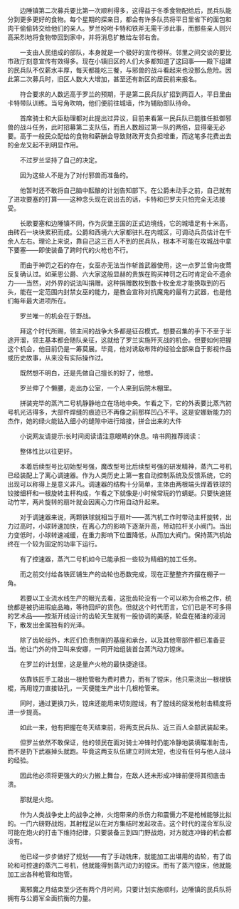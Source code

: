 　　边陲镇第二次募兵要比第一次顺利得多，这得益于冬季食物配给后，民兵队能分到更多更好的食物。每个星期的探亲日，都会有许多队员将平日里省下的面包和肉干偷偷转交给他们的亲人。罗兰吩咐卡特和铁斧无需干涉此事，而那些亲人则兴高采烈地将食物带回到家中，并将消息扩散给左邻右舍。

　　一支由人民组成的部队，本身就是一个极好的宣传榜样。邻里之间交谈的要比市政厅刻意宣传有效得多。现在小镇旧区的人们大多都知道了这回事——殿下组建的民兵队不仅薪水丰厚，每天都能吃三餐，与邪兽的战斗看起来也没那么危险。因此第二次募兵时，旧区人数大大增加，甚至还有新区的居民前来报名。

　　符合要求的人数远高于罗兰的预期，于是第二民兵队扩招到两百人，平日里由卡特带队训练。当号角吹响，他们便前往城墙，作为辅助部队待命。

　　首席骑士和大臣助理都对此提出过异议，目前来看第一民兵队已能胜任抵御邪兽的战斗任务，此时招募第二支队伍，而且人数超过第一队的两倍，显得毫无必要。高于一般民众配给的食物和薪酬会导致财政开支负担增重，而这笔多花费出去的金龙又起不到明显作用。

　　不过罗兰坚持了自己的决定。

　　因为这些人不是为了对付邪兽而准备的。

　　他暂时还不敢将自己脑中酝酿的计划告知部下。在公爵未动手之前，自己就有了进攻要塞的打算——这种念头现在说出去的话，卡特和巴罗夫只怕完全无法接受。

　　长歌要塞和边陲镇不同，作为灰堡王国的正式边境线，它的城墙足有十米高，由砖石一块块累积而成。公爵和西境六大家都驻扎在内城区，可调动兵员估计在千余人左右。理论上来说，靠自己这三百人不到的民兵队，根本不可能在攻城战中拿下要塞——即使装备了跨时代的火枪也不行。

　　而由于神罚之石的存在，女巫亦无法当作斩首武器使用，这一点罗兰曾向夜莺反复确认过。如莱恩公爵、六大家这般显赫的贵族在购买神罚之石时肯定会不遗余力——当然，对外界的说法叫捐赠。这种捐赠数枚到数十枚金龙才能换取到的石头，能在一定范围内封禁女巫的能力，是教会宣称对抗魔鬼的最有力武器，也是他们每年最大进项所在。

　　罗兰唯一的机会在于野战。

　　拜这个时代所赐，领主间的战争大多都是征召模式。想要召集的手下不至于半途开溜，领主基本都会随队亲征，这就给了罗兰实施歼灭战的机会。但要如何把握这个机会，他目前仍是一筹莫展。毕竟，他对诱敌布阵的经验全部来自于影视作品或历史故事，从来没有实际操作过。

　　既然想不明白，还是先做自己擅长的好了，他想。

　　罗兰伸了个懒腰，走出办公室，一个人来到后院木棚里。

　　拼装完毕的蒸汽二号机静静地立在场地中央。乍看之下，它的外表要比蒸汽初号机光洁得多，大部件焊缝的痕迹已不再像之前那样凹凸不平。这是安娜新能力的杰作，她的绿火能钻入细小的缝隙中进行熔接，拼合出来的大件

　　小说网友请提示:长时间阅读请注意眼睛的休息。啃书网推荐阅读：

　　整体性比以往更好。

　　本着后续型号比初始型号强，魔改型号比后续型号强的研发精神，蒸汽二号机已经装配上了离心调速器。作为人类历史上第一套自动控制系统及反馈系统，它的出现可以称得上是意义非凡。调速器的结构十分简单，主体由两根端头焊着铁球的铰接细杆和一根旋转主杆构成，乍看之下就像是小时候常玩的竹蜻蜓。只要快速搓动竹竿，两片旋转的扇叶就会因离心力作用自动升起来。

　　对于调速器来说，两颗铁球就相当于扇叶——蒸汽机工作时带动主杆旋转，出力过高时，小球转速加快，在离心力的影响下逐渐升高，带动拉杆关小阀门。当出力变低时，小球转速减缓，在重力影响下位置降低，从而加大阀门。保持蒸汽机始终在一个较为固定的功率下运行。

　　有了控速器，蒸汽二号机如今已能承担一些较为精细的加工任务。

　　而之前交付给各铁匠铺生产的齿轮也悉数完成，现在正整整齐齐摆在棚子一角。

　　若要以工业流水线生产的眼光去看，这批齿轮没有一个可以称为合格之作，统统都是被扔进瑕疵品箱，等待回炉的货色。但就这个时代而言，它们已是不可多得的艺术品——按渐开线设计的齿轮天生就有一股协调的美感，轮盘在猪油的浸润下，散发出金属独有的光泽。

　　除了齿轮组外，木匠们负责刨削的基座和承台，以及其他零部件都已准备妥当。他让门外的侍卫叫来安娜，一同开始组装首台蒸汽动力镗床。

　　在罗兰的计划里，这是量产火枪的最快捷途径。

　　依靠铁匠手工敲出一根枪管极为费时费力，而有了镗床，他只需浇出一根根铁棍，再用镗刀直接钻孔，一天便能生产出十几根枪管来。

　　同时，通过更换刀头，镗床还能用来切刻膛线，有了膛线的燧发枪射击精度将进一步提高。

　　如此一来，他有把握在冬天结束前，将两支民兵队、近三百人全部武装起来。

　　但罗兰依然不敢保证，他的领民在面对骑士冲锋时仍能冷静地装填瞄准射击，而不是扔下武器掉头就跑。毕竟这两支队伍建立时间太短，也没有任何与他人战斗的经验。

　　因此他必须将更强大的火力搬上舞台，在敌人还未形成冲锋前便将其彻底击溃。

　　那就是火炮。

　　作为人类战争史上的战争之神，火炮带来的杀伤力和震慑力不是枪械能够比拟的。一门六磅野战炮，其射程足以在对方集结时发起攻击。这个时代的混合军队没可能在炮火的打击下维持纪律，只要装备三到四门野战炮，对方就连冲锋的机会都没有。

　　他已经一步步做好了规划——有了手动铣床，就能加工出堪用的齿轮，有了齿轮和可控速的蒸汽二号机，他就能得到蒸汽动力的镗床。而有了蒸汽镗床，他就能加工出各种枪管和炮管。

　　离邪魔之月结束至少还有两个月时间，只要计划实施顺利，边陲镇的民兵队将拥有与公爵军全面抗衡的力量。
